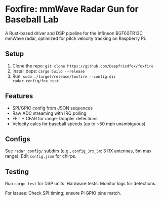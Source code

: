 # Foxfire: mmWave Radar Gun for Baseball Lab

A Rust-based driver and DSP pipeline for the Infineon BGT60TR13C mmWave radar, optimized for pitch velocity tracking on Raspberry Pi.

## Setup
1. Clone the repo: `git clone https://github.com/Deepfriedfox/foxfire`
2. Install deps: `cargo build --release`
3. Run: `sudo ./target/release/foxfire --config-dir radar_config/fox_test`

## Features
- SPI/GPIO config from JSON sequences
- Raw ADC streaming with IRQ polling
- FFT + CFAR for range-Doppler detections
- Velocity calcs for baseball speeds (up to ~50 mph unambiguous)

## Configs
See `radar_config/` subdirs (e.g., `config_3rx_5m`: 3 RX antennas, 5m max range). Edit `config.json` for chirps.

## Testing
Run `cargo test` for DSP units. Hardware tests: Monitor logs for detections.

For issues: Check SPI timing; ensure Pi GPIO pins match.